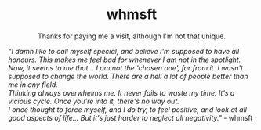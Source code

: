 <h1 align="center">whmsft</h1>
<p align="center">Thanks for paying me a visit, although I'm not that unique.</p>
<p><em>"I damn like to call myself special, and believe I'm supposed to have all honours. This makes me feel bad for whenever I am not in the spotlight.<br>Now, it seems to me that... I am not the 'chosen one', far from it. I wasn't supposed to change the world. There are a hell a lot of people better than me in any field.<br>Thinking always overwhelms me. It never fails to waste my time. It's a vicious cycle. Once you're into it, there's no way out.<br>I once thought to force myself, and I do try, to feel positive, and look at all good aspects of life... But it's just harder to neglect all negativity."</em> - whmsft</p>
